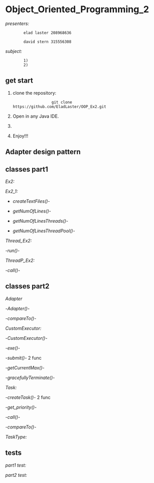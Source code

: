 # Object_Oriented_Programming_2

*presenters:*

            elad laster 208968636

            david stern 315556308
            
*subject:*
          
            1)
            2)
            
## get start 
1) clone the repository:

                        git clone https://github.com/EladLaster/OOP_Ex2.git   
                                               
2) Open in any Java IDE.
 
3) 

4) Enjoy!!!


## Adapter design pattern




## classes part1

*Ex2:*


*Ex2_1:*

- _createTextFiles()_- 

- _getNumOfLines()_- 

- _getNumOfLinesThreads()_- 

- _getNumOfLinesThreadPool()_-


*Thread_Ex2:*

-_run()_-


*ThreadP_Ex2:*

-_call()_-

## classes part2


*Adapter*

-_Adapter()_-

-_compareTo()_-


*CustomExecutor:*

-_CustomExecutor()_-

-_exe()_-

-_submit()_- 2 func

-_getCurrentMax()_-

-_gracefullyTerminate()_-

*Task:*

-_createTask()_- 2 func

-_get_priority()_-

-_call()_-

-_compareTo()_-

*TaskType:*


## tests

*part1 test:*


*part2 test:*


